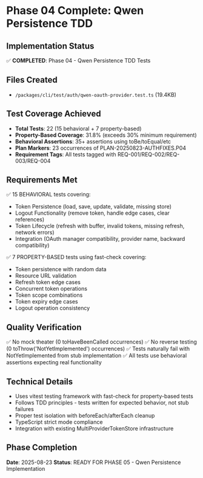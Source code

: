 # Phase 04 Complete: Qwen Persistence TDD

## Implementation Status
✅ **COMPLETED**: Phase 04 - Qwen Persistence TDD Tests

## Files Created
- `/packages/cli/test/auth/qwen-oauth-provider.test.ts` (19.4KB)

## Test Coverage Achieved
- **Total Tests**: 22 (15 behavioral + 7 property-based)
- **Property-Based Coverage**: 31.8% (exceeds 30% minimum requirement)
- **Behavioral Assertions**: 35+ assertions using toBe/toEqual/etc
- **Plan Markers**: 23 occurrences of PLAN-20250823-AUTHFIXES.P04
- **Requirement Tags**: All tests tagged with REQ-001/REQ-002/REQ-003/REQ-004

## Requirements Met
✅ 15 BEHAVIORAL tests covering:
- Token Persistence (load, save, update, validate, missing store)
- Logout Functionality (remove token, handle edge cases, clear references)
- Token Lifecycle (refresh with buffer, invalid tokens, missing refresh, network errors)
- Integration (OAuth manager compatibility, provider name, backward compatibility)

✅ 7 PROPERTY-BASED tests using fast-check covering:
- Token persistence with random data
- Resource URL validation  
- Refresh token edge cases
- Concurrent token operations
- Token scope combinations
- Token expiry edge cases
- Logout operation consistency

## Quality Verification
✅ No mock theater (0 toHaveBeenCalled occurrences)
✅ No reverse testing (0 toThrow('NotYetImplemented') occurrences)
✅ Tests naturally fail with NotYetImplemented from stub implementation
✅ All tests use behavioral assertions expecting real functionality

## Technical Details
- Uses vitest testing framework with fast-check for property-based tests
- Follows TDD principles - tests written for expected behavior, not stub failures
- Proper test isolation with beforeEach/afterEach cleanup
- TypeScript strict mode compliance
- Integration with existing MultiProviderTokenStore infrastructure

## Phase Completion
**Date**: 2025-08-23
**Status**: READY FOR PHASE 05 - Qwen Persistence Implementation